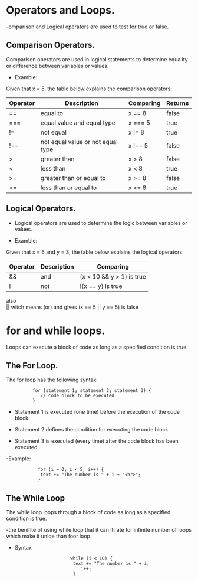 # Operators and Loops.

-omparison and Logical operators are used to test for true or false.

## Comparison Operators.

Comparison operators are used in logical statements to determine equality or difference between variables or values.

* Examble:

Given that x = 5, the table below explains the comparison operators:

| Operator      | Description | Comparing      | Returns |
| ----------- | ----------- |-----------  | ----------- |
| ==      | equal to       |	x == 8       | false       |
| ===   | equal value and equal type       | x === 5   | true       |
| !=  | not equal      |x != 8  | true       |
| !==   | not equal value or not equal type      | x !== 5  | false       |
| >   | 	greater than      | 	x > 8   | false     |
| <  | less than      | x < 8   | true       |
| >=   | greater than or equal to       | 	x >= 8   | 	false      |
| <=  | less than or equal to      | 	x <= 8   | 	true      |

## Logical Operators.

* Logical operators are used to determine the logic between variables or values.
 
* Examble:

Given that x = 6 and y = 3, the table below explains the logical operators:

| Operator      | Description | Comparing      
| ----------- | ----------- |-----------  | 
| &&    | and      |	(x < 10 && y > 1) is true      
| !  | not       | 	!(x == y) is true


also                 
                      || witch means (or) and gives (x == 5 || y == 5) is false


# for and while loops.

Loops can execute a block of code as long as a specified condition is true.

## The For Loop.

The for loop has the following syntax:

              for (statement 1; statement 2; statement 3) {
                 // code block to be executed
              }
              
* Statement 1 is executed (one time) before the execution of the code block.

* Statement 2 defines the condition for executing the code block.

* Statement 3 is executed (every time) after the code block has been executed.      

-Example:

                for (i = 0; i < 5; i++) {
                 text += "The number is " + i + "<br>";
                }


## The While Loop

The while loop loops through a block of code as long as a specified condition is true.

-the benifite of using while loop that it can itirate for infinite number of loops which make it uniqe than foor loop.

* Syntax

                           while (i < 10) {
                            text += "The number is " + i;
                               i++;
                            }

                        

